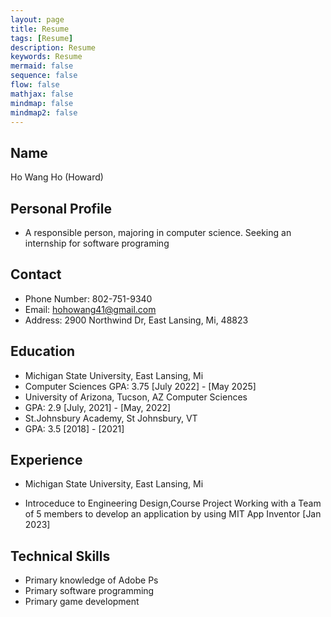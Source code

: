 ```yaml
---
layout: page
title: Resume
tags: [Resume]
description: Resume
keywords: Resume
mermaid: false
sequence: false
flow: false
mathjax: false
mindmap: false
mindmap2: false
---
```

## Name
Ho Wang Ho (Howard)

## Personal Profile
- A responsible person, majoring in computer science. Seeking an internship for software programing

## Contact
- Phone Number: 802-751-9340
- Email: hohowang41@gmail.com
- Address: 2900 Northwind Dr, East Lansing, Mi, 48823

## Education
- Michigan State University, East Lansing, Mi 
- Computer Sciences GPA: 3.75 [July 2022] - [May 2025]
- University of Arizona, Tucson, AZ Computer Sciences 
- GPA: 2.9 [July, 2021] - [May, 2022]
- St.Johnsbury Academy, St Johnsbury, VT 
- GPA: 3.5 [2018] - [2021] 

## Experience

- Michigan State University, East Lansing, Mi 

- Introceduce to Engineering Design,Course Project Working with a Team of 5 members to develop an application by using MIT App Inventor [Jan 2023]

## Technical Skills
- Primary knowledge of Adobe Ps
- Primary software programming
- Primary game development

